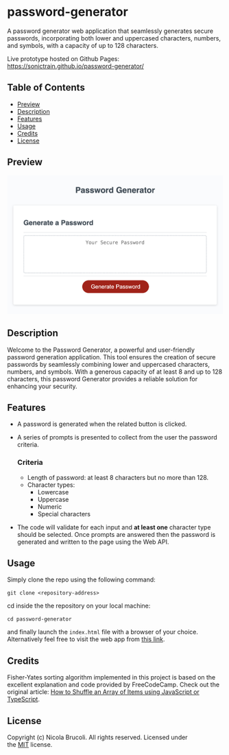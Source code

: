# password-generator
A password generator web application that seamlessly generates secure passwords, incorporating both lower and uppercased characters, numbers, and symbols, with a capacity of up to 128 characters.

Live prototype hosted on Github Pages: https://sonictrain.github.io/password-generator/

## Table of Contents 
- [Preview](#preview)
- [Description](#description)
- [Features](#features)
- [Usage](#usage)
- [Credits](#credits)
- [License](#license)

## Preview
![webapp preview screenshot](./assets/images/password-generator-app-preview.png)

## Description
Welcome to the Password Generator, a powerful and user-friendly password generation application. This tool ensures the creation of secure passwords by seamlessly combining lower and uppercased characters, numbers, and symbols. With a generous capacity of at least 8 and up to 128 characters, this password Generator provides a reliable solution for enhancing your security.

## Features
- A password is generated when the related button is clicked.
- A series of prompts is presented to collect from the user the password criteria.
    ### Criteria
    - Length of password: at least 8 characters but no more than 128.
    - Character types:
        - Lowercase
        - Uppercase
        - Numeric
        - Special characters

- The code will validate for each input and **at least one** character type should be selected.
Once prompts are answered then the password is generated and written to the page using the Web API.

## Usage
Simply clone the repo using the following command:
```
git clone <repository-address>
```

cd inside the the repository on your local machine:
```
cd password-generator
```

and finally launch the `index.html` file with a browser of your choice.
Alternatively feel free to visit the web app from [this link](https://sonictrain.github.io/nicola-brucoli-portfolio/).

## Credits
Fisher-Yates sorting algorithm implemented in this project is based on the excellent explanation and code provided by FreeCodeCamp. Check out the original article: [How to Shuffle an Array of Items using JavaScript or TypeScript](https://www.freecodecamp.org/news/how-to-shuffle-an-array-of-items-using-javascript-or-typescript/).

## License
Copyright (c) Nicola Brucoli. All rights reserved.
Licensed under the [MIT](./LICENSE) license.